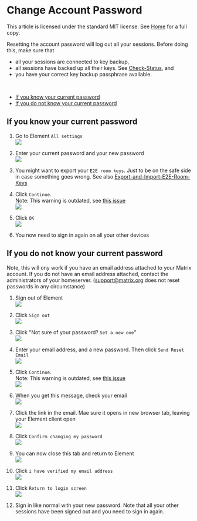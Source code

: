 # Change Account Password

This article is licensed under the standard MIT license. See [Home](index.md) for a full copy.

Resetting the account password will log out all your sessions. Before doing this, make sure that
* all your sessions are connected to key backup,
* all sessions have backed up all their keys. See [Check-Status](Check-Status.md), and
* you have your correct key backup passphrase available.

<br />

- [If you know your current password](#if-you-know-your-current-password)
- [If you do not know your current password](#if-you-do-not-know-your-current-password)

## If you know your current password

1. Go to Element `All settings`  
![](images/Screen%20Shot%202020-09-17%20at%205.24.15%20PM.png)

1. Enter your current password and your new password  
![](images/Screen%20Shot%202020-09-17%20at%205.26.13%20PM.png)

1. You might want to export your `E2E room keys`. Just to be on the safe side in case something goes wrong. See also [Export-and-Import-E2E-Room-Keys](Export-and-Import-E2E-Room-Keys.md)

2. Click `Continue`.  
Note: This warning is outdated, see [this issue](https://github.com/vector-im/element-web/issues/15226)  
![](images/Screen%20Shot%202020-09-17%20at%205.28.52%20PM.png)

1. Click `OK`  
![](images/Screen%20Shot%202020-09-17%20at%205.31.01%20PM.png)

1. You now need to sign in again on all your other devices

## If you do not know your current password

Note, this will ony work if you have an email address attached to your Matrix account. If you do not have an email address attached, contact the administrators of your homeserver. (support@matrix.org does not reset passwords in any circumstance)

1. Sign out of Element  
![](images/Screen%20Shot%202020-10-26%20at%2012.32.36%20PM.png)

1. Click `Sign out`  
![](images/Screen%20Shot%202020-10-26%20at%2012.15.05%20PM.png)

1. Click "Not sure of your password? `Set a new one`"  
![](images/Screen%20Shot%202020-10-26%20at%2012.15.56%20PM.png)

1. Enter your email address, and a new password. Then click `Send Reset Email`  
![](images/Screen%20Shot%202020-10-26%20at%2012.20.13%20PM.png)

1. Click `Continue`.  
Note: This warning is outdated, see [this issue](https://github.com/vector-im/element-web/issues/15226)  
![](images/Screen%20Shot%202020-10-26%20at%2012.33.47%20PM.png)

1. When you get this message, check your email  
![](images/Screen%20Shot%202020-10-26%20at%2012.22.21%20PM.png)

1. Click the link in the email. Mae sure it opens in  new browser tab, leaving your Element client open  
![](images/Screen%20Shot%202020-10-26%20at%2012.23.42%20PM.png)

1. Click `Confirm changing my password`  
![](images/Screen%20Shot%202020-10-26%20at%2012.26.36%20PM.png)

1. You can now close this tab and return to Element  
![](images/Screen%20Shot%202020-10-26%20at%2012.27.21%20PM.png)

1. Click `i have verified my email address`  
![](images/Screen%20Shot%202020-10-26%20at%2012.22.21%20PM.png)

1. Click `Return to login screen`  
![](images/Screen%20Shot%202020-10-26%20at%2012.28.38%20PM.png)

1. Sign in like normal with your new password. Note that all your other sessions have been signed out and you need to sign in again.

